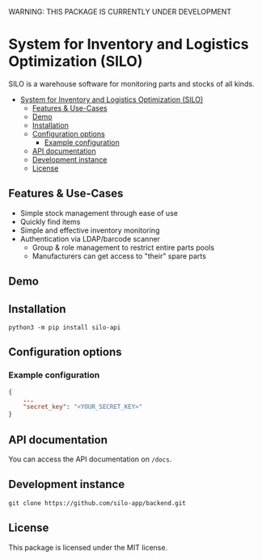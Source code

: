 WARNING: THIS PACKAGE IS CURRENTLY UNDER DEVELOPMENT

# System for Inventory and Logistics Optimization (SILO)

SILO is a warehouse software for monitoring parts and stocks of all kinds.

- [System for Inventory and Logistics Optimization (SILO)](#system-for-inventory-and-logistics-optimization-silo)
  - [Features \& Use-Cases](#features--use-cases)
  - [Demo](#demo)
  - [Installation](#installation)
  - [Configuration options](#configuration-options)
    - [Example configuration](#example-configuration)
  - [API documentation](#api-documentation)
  - [Development instance](#development-instance)
  - [License](#license)


## Features & Use-Cases

* Simple stock management through ease of use
* Quickly find items
* Simple and effective inventory monitoring
* Authentication via LDAP/barcode scanner
  * Group & role management to restrict entire parts pools
  * Manufacturers can get access to "their" spare parts

## Demo


## Installation

```
python3 -m pip install silo-api
```

## Configuration options

### Example configuration

```json
{
    ...
    "secret_key": "<YOUR_SECRET_KEY>"
}
```

## API documentation

You can access the API documentation on `/docs`.

## Development instance

```
git clone https://github.com/silo-app/backend.git
```

## License

This package is licensed under the MIT license.